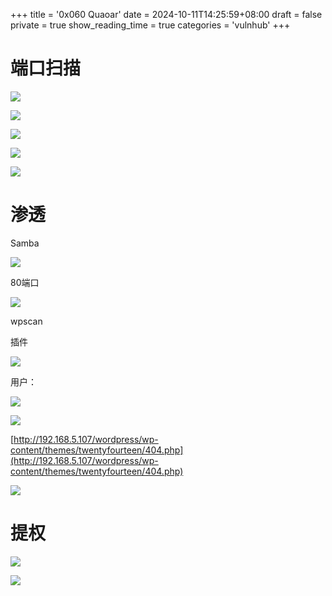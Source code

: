 +++
title = '0x060 Quaoar'
date = 2024-10-11T14:25:59+08:00
draft = false
private = true
show_reading_time = true
categories = 'vulnhub'
+++



# 端口扫描

![](/vulnhub_img/WEBRESOURCE472b2c69ca019350f88d4ab45af2f53eimage.png)

![](/vulnhub_img/WEBRESOURCEef21bc446a2a2b84cd76b9d685f3a045image.png)

![](/vulnhub_img/WEBRESOURCEda947d05f05a47cea653084f2f94ac2bimage.png)

![](/vulnhub_img/WEBRESOURCE85c3e28dbc5d3930cae976f1bca81e6aimage.png)

![](/vulnhub_img/WEBRESOURCE945b214fb3b9f43d88b3ff96b233fefaimage.png)

# 渗透

Samba

![](/vulnhub_img/WEBRESOURCEedfa0689cd4b8bee27a8c45792f5ad0cimage.png)

80端口

![](/vulnhub_img/WEBRESOURCE5897df7b6c73a0ad82210e3e43d31d59image.png)

wpscan

插件

![](/vulnhub_img/WEBRESOURCEd47c48cef34f04d248fa596a0327921eimage.png)

用户：

![](/vulnhub_img/WEBRESOURCEfaf916a235e10af75fd774a5b15236d3image.png)

![](/vulnhub_img/WEBRESOURCE373abc3f91ee9bcf642a666157e98bcaimage.png)

[http://192.168.5.107/wordpress/wp-content/themes/twentyfourteen/404.php](http://192.168.5.107/wordpress/wp-content/themes/twentyfourteen/404.php)

![](/vulnhub_img/WEBRESOURCEd62726fcda258afbd659cdbffd7c8c57image.png)

# 提权

![](/vulnhub_img/WEBRESOURCE4f017cc3c18226c633d00b8023ff44b4image.png)

![](/vulnhub_img/WEBRESOURCE68d96189d3f6478ee753fda28e3d7e90image.png)